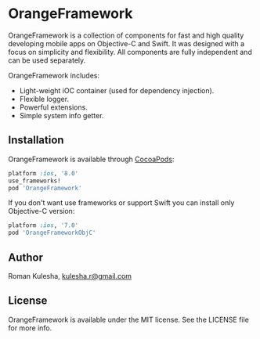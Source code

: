 # OrangeFramework

OrangeFramework is a collection of components for fast and high quality developing mobile apps on Objective-C and Swift. It was designed with a focus on simplicity and flexibility. All components are fully independent and can be used separately.

OrangeFramework includes:
* Light-weight iOC container (used for dependency injection).
* Flexible logger.
* Powerful extensions.
* Simple system info getter.

## Installation

OrangeFramework is available through [CocoaPods](http://cocoapods.org):

```ruby
platform :ios, '8.0'
use_frameworks!
pod 'OrangeFramework'
```

If you don't want use frameworks or support Swift you can install only Objective-C version:

```ruby
platform :ios, '7.0'
pod 'OrangeFrameworkObjC'
```

## Author

Roman Kulesha, kulesha.r@gmail.com

## License

OrangeFramework is available under the MIT license. See the LICENSE file for more info.